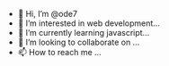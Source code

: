 - 👋 Hi, I’m @ode7
- 👀 I’m interested in web development...
- 🌱 I’m currently learning javascript...
- 💞️ I’m looking to collaborate on ...
- 📫 How to reach me ...

<!---
ode7/ode7 is a ✨ special ✨ repository because its `README.md` (this file) appears on your GitHub profile.
You can click the Preview link to take a look at your changes.
--->
